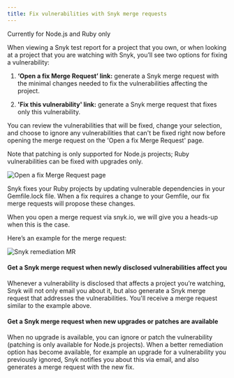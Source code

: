 ```yaml
---
title: Fix vulnerabilities with Snyk merge requests
---
```

<div class="alert alert--inline alert--warning"><div class="alert__content"><p class="alert__message">Currently for Node.js and Ruby only</p></div></div>

When viewing a Snyk test report for a project that you own, or when looking at a project that you are watching with Snyk, you’ll see two options for fixing a vulnerability:

1) **‘Open a fix Merge Request’ link:**
generate a Snyk merge request with the minimal changes needed to fix the vulnerabilities affecting the project.

2) **'Fix this vulnerability' link:**
generate a Snyk merge request that fixes only this vulnerability.

You can review the vulnerabilities that will be fixed, change your selection, and choose to ignore any vulnerabilities that can't be fixed right now before opening the merge request on the 'Open a fix Merge Request' page.

Note that patching is only supported for Node.js projects; Ruby vulnerabilities can be fixed with upgrades only.

![Open a fix Merge Request page](http://res.cloudinary.com/snyk/image/upload/q_auto,f_auto,w_auto/v1519427397/features/gitlab-mr.png)

Snyk fixes your Ruby projects by updating vulnerable dependencies in your Gemfile.lock file. When a fix requires a change to your Gemfile, our fix merge requests will propose these changes.

When you open a merge request via snyk.io, we will give you a heads-up when this is the case.

Here’s an example for the merge request:

![Snyk remediation MR](http://res.cloudinary.com/snyk/image/upload/q_auto,f_auto,w_auto/v1519427398/features/gitlab-fix.png)

#### Get a Snyk merge request when newly disclosed vulnerabilities affect you

Whenever a vulnerability is disclosed that affects a project you’re watching, Snyk will not only email you about it, but also generate a Snyk merge request that addresses the vulnerabilities. You'll receive a merge request similar to the example above.

#### Get a Snyk merge request when new upgrades or patches are available

When no upgrade is available, you can ignore or patch the vulnerability (patching is only available for Node.js projects). When a better remediation option has become available, for example an upgrade for a vulnerability you previously ignored, Snyk notifies you about this via email, and also generates a merge request with the new fix.
